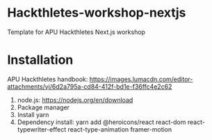 # Hackthletes-workshop-nextjs
Template for APU Hackthletes Next.js workshop

# Installation
APU Hackthletes handbook: https://images.lumacdn.com/editor-attachments/vj/6d2a795a-cd84-412f-bd1e-f36ffc4e2c62
1. node.js: https://nodejs.org/en/download
2. Package manager
3. Install yarn
4. Dependency install: yarn add @heroicons/react react-dom react-typewriter-effect react-type-animation framer-motion

